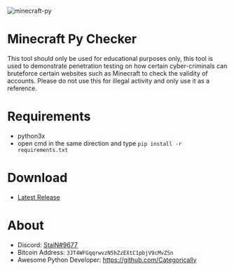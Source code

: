 ![minecraft-py](https://user-images.githubusercontent.com/62406629/124016150-9d9d4500-d9e5-11eb-9103-6e7210200291.png)

# Minecraft Py Checker
This tool should only be used for educational purposes only, this tool is used to demonstrate penetration testing on how certain cyber-criminals can bruteforce certain websites such as Minecraft to check the validity of accounts. Please do not use this for illegal activity and only use it as a reference.

# Requirements
- python3x
- open cmd in the same direction and type
``pip install -r requirements.txt``

# Download
- [Latest Release](https://github.com/Stainpy/Minecraft-Py/releases/download/Minecraft-Py-v3.5/Minecraft-Py-v3.5.exe)

# About
- Discord: [StaiN#9677](https://discordapp.com/users/289106753277263872)
- Bitcoin Address: ``3JT4WFGqqrwvzN5hZzEXtC1pbjV9cMvZSn``
- Awesome Python Developer: https://github.com/Categorically
